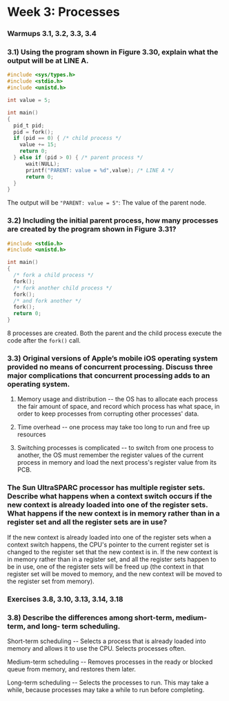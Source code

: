 # Week 3: Processes

### Warmups 3.1, 3.2, 3.3, 3.4

### 3.1) Using the program shown in Figure 3.30, explain what the output will be at LINE A.

```C
#include <sys/types.h> 
#include <stdio.h> 
#include <unistd.h>

int value = 5; 

int main()
{
  pid_t pid;
  pid = fork();
  if (pid == 0) { /* child process */ 
    value += 15;
    return 0;
  } else if (pid > 0) { /* parent process */ 
      wait(NULL);
      printf("PARENT: value = %d",value); /* LINE A */ 
      return 0;
  }
}
```

The output will be `"PARENT: value = 5"`: The value of the parent node.

### 3.2) Including the initial parent process, how many processes are created by the program shown in Figure 3.31?

```C
#include <stdio.h> 
#include <unistd.h>

int main()
{
  /* fork a child process */
  fork();
  /* fork another child process */
  fork();
  /* and fork another */
  fork();
  return 0;
}
```

8 processes are created. Both the parent and the child process execute the code after the `fork()` call.

### 3.3) Original versions of Apple’s mobile iOS operating system provided no means of concurrent processing. Discuss three major complications that concurrent processing adds to an operating system.


1. Memory usage and distribution -- the OS has to allocate each process the fair amount of space, and record which process has what space, in order to keep processes from corrupting other processes' data.

2. Time overhead -- one process may take too long to run and free up resources

3. Switching processes is complicated -- to switch from one process to another, the OS must remember the register values of the current process in memory and load the next process's register value from its PCB.

### The Sun UltraSPARC processor has multiple register sets. Describe what happens when a context switch occurs if the new context is already loaded into one of the register sets. What happens if the new context is in memory rather than in a register set and all the register sets are in use?

If the new context is already loaded into one of the register sets when a context switch happens, the CPU's pointer to the current register set is changed to the register set that the new context is in. If the new context is in memory rather than in a register set, and all the register sets happen to be in use, one of the register sets will be freed up (the context in that register set will be moved to memory, and the new context will be moved to the register set from memory). 

### Exercises 3.8, 3.10, 3.13, 3.14, 3.18

### 3.8) Describe the differences among short-term, medium-term, and long- term scheduling.

Short-term scheduling -- Selects a process that is already loaded into memory and allows it to use the CPU. Selects processes often.

Medium-term scheduling -- Removes processes in the ready or blocked queue from memory, and restores them later.

Long-term scheduling -- Selects the processes to run. This may take a while, because processes may take a while to run before completing. 

### 
